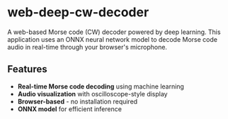 # web-deep-cw-decoder

A web-based Morse code (CW) decoder powered by deep learning. This application uses an ONNX neural network model to decode Morse code audio in real-time through your browser's microphone.

## Features

- **Real-time Morse code decoding** using machine learning
- **Audio visualization** with oscilloscope-style display
- **Browser-based** - no installation required
- **ONNX model** for efficient inference
